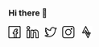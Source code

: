 ### Hi there 👋

[![Facebook](https://raw.githubusercontent.com/poengen/poengen/master/images/facebook-24x24.png)](https://www.facebook.com/paloskar) &nbsp;
[![LinkedIn](https://raw.githubusercontent.com/poengen/poengen/master/images/linkedin-24x24.png)](https://www.linkedin.com/in/paloskar) &nbsp;
[![Twitter](https://raw.githubusercontent.com/poengen/poengen/master/images/twitter-24x24.png)](https://twitter.com/paloskarengen) &nbsp;
[![Instagram](https://raw.githubusercontent.com/poengen/poengen/master/images/instagram-24x24.png)](https://instagram.com/paloskar) &nbsp;
[![Strava](https://raw.githubusercontent.com/poengen/poengen/master/images/strava-24x24.png)](https://www.strava.com/athletes/2242743)

<!--
Logos from https://icons8.com/icons/authors/XBiXZyIFty85/tal-revivo/external-tal-revivo-regular-tal-revivo/external-logo-regular-tal-revivo



**poengen/poengen** is a ✨ _special_ ✨ repository because its `README.md` (this file) appears on your GitHub profile.

Here are some ideas to get you started:

- 🔭 I’m currently working on ...
- 🌱 I’m currently learning ...
- 👯 I’m looking to collaborate on ...
- 🤔 I’m looking for help with ...
- 💬 Ask me about ...
- 📫 How to reach me: ...
- 😄 Pronouns: ...
- ⚡ Fun fact: ...
-->
